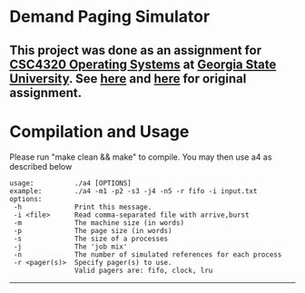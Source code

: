 Demand Paging Simulator
=======================

This project was done as an assignment for [CSC4320 Operating Systems](http://www.cs.gsu.edu/~skarmakar/csc4320_teaching.html) at [Georgia State University](http://www.cs.gsu.edu/). See [here](http://www.cs.gsu.edu/~skarmakar/cs4320/assignment4.htm) and [here](http://www.cs.gsu.edu/~skarmakar/cs4320/asg4T1Details.htm) for original assignment.
---

# Compilation and Usage
Please run "make clean && make" to compile.
You may then use a4 as described below

    usage:          ./a4 [OPTIONS]
    example:        ./a4 -m1 -p2 -s3 -j4 -n5 -r fifo -i input.txt
    options:
     -h             Print this message.
     -i <file>      Read comma-separated file with arrive,burst
     -m             The machine size (in words)
     -p             The page size (in words)
     -s             The size of a processes
     -j             The 'job mix'
     -n             The number of simulated references for each process
     -r <pager(s)>  Specify pager(s) to use.
                    Valid pagers are: fifo, clock, lru

---
